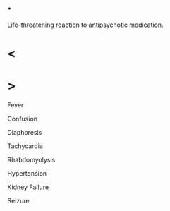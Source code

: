 # .

Life-threatening reaction to antipsychotic medication.

# <

# >

Fever

Confusion

Diaphoresis

Tachycardia

Rhabdomyolysis

Hypertension

Kidney Failure

Seizure
